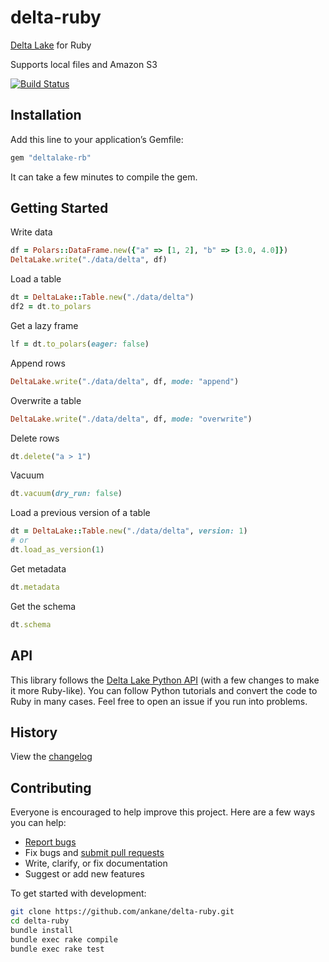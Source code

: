 # delta-ruby

[Delta Lake](https://delta.io/) for Ruby

Supports local files and Amazon S3

[![Build Status](https://github.com/ankane/delta-ruby/actions/workflows/build.yml/badge.svg)](https://github.com/ankane/delta-ruby/actions)

## Installation

Add this line to your application’s Gemfile:

```ruby
gem "deltalake-rb"
```

It can take a few minutes to compile the gem.

## Getting Started

Write data

```ruby
df = Polars::DataFrame.new({"a" => [1, 2], "b" => [3.0, 4.0]})
DeltaLake.write("./data/delta", df)
```

Load a table

```ruby
dt = DeltaLake::Table.new("./data/delta")
df2 = dt.to_polars
```

Get a lazy frame

```ruby
lf = dt.to_polars(eager: false)
```

Append rows

```ruby
DeltaLake.write("./data/delta", df, mode: "append")
```

Overwrite a table

```ruby
DeltaLake.write("./data/delta", df, mode: "overwrite")
```

Delete rows

```ruby
dt.delete("a > 1")
```

Vacuum

```ruby
dt.vacuum(dry_run: false)
```

Load a previous version of a table

```ruby
dt = DeltaLake::Table.new("./data/delta", version: 1)
# or
dt.load_as_version(1)
```

Get metadata

```ruby
dt.metadata
```

Get the schema

```ruby
dt.schema
```

## API

This library follows the [Delta Lake Python API](https://delta-io.github.io/delta-rs/) (with a few changes to make it more Ruby-like). You can follow Python tutorials and convert the code to Ruby in many cases. Feel free to open an issue if you run into problems.

## History

View the [changelog](https://github.com/ankane/delta-ruby/blob/master/CHANGELOG.md)

## Contributing

Everyone is encouraged to help improve this project. Here are a few ways you can help:

- [Report bugs](https://github.com/ankane/delta-ruby/issues)
- Fix bugs and [submit pull requests](https://github.com/ankane/delta-ruby/pulls)
- Write, clarify, or fix documentation
- Suggest or add new features

To get started with development:

```sh
git clone https://github.com/ankane/delta-ruby.git
cd delta-ruby
bundle install
bundle exec rake compile
bundle exec rake test
```
